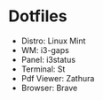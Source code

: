 # Dotfiles

- Distro: Linux Mint
- WM: i3-gaps
- Panel: i3status
- Terminal: St
- Pdf Viewer: Zathura
- Browser: Brave